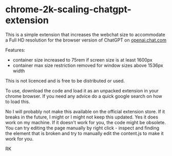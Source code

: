 # chrome-2k-scaling-chatgpt-extension

This is a simple extension that increases the webchat size to accommodate a Full HD resolution for the browser version of ChatGPT on [openai.chat.com](https://chat.openai.com/)

Features:
- container size increased to 75rem if screen size is at least 1600px
- container max size restriction removed for window sizes above 1536px width

This is not licenced and is free to be distributed or used.

To use, download the code and load it as an unpacked extension in your chrome browser. 
If you need any advice do a quick google search on how to load this.

No I will probably not make this available on the official extension store.
If it breaks in the future, I might or I might not keep this updated.
Yes it does work on my machine. If it doesn't work for you, the code might be obsolete.
You can try editing the page manually by right click - inspect and finding the element that is broken and try to manually edit the content.js to make it work for you.

RK
